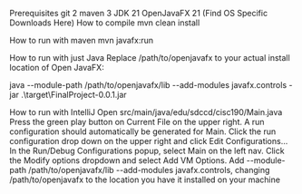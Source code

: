 Prerequisites
git 2
maven 3
JDK 21
OpenJavaFX 21 (Find OS Specific Downloads Here)
How to compile
mvn clean install

How to run with maven
mvn javafx:run

How to run with just Java
Replace /path/to/openjavafx to your actual install location of Open JavaFX:

java --module-path /path/to/openjavafx/lib --add-modules javafx.controls -jar .\target\FinalProject-0.0.1.jar

How to run with IntelliJ
Open src/main/java/edu/sdccd/cisc190/Main.java
Press the green play button on Current File on the upper right.
A run configuration should automatically be generated for Main.
Click the run configuration drop down on the upper right and click Edit Configurations...
In the Run/Debug Configurations popup, select Main on the left nav.
Click the Modify options dropdown and select Add VM Options.
Add --module-path /path/to/openjavafx/lib --add-modules javafx.controls, changing /path/to/openjavafx to the location you have it installed on your machine
